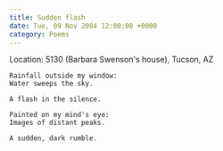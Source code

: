 ```yaml
---
title: Sudden flash
date: Tue, 09 Nov 2004 12:00:00 +0000
category: Poems
---
```


Location: 5130 (Barbara Swenson's house), Tucson, AZ

    Rainfall outside my window:  
    Water sweeps the sky.

    A flash in the silence.

    Painted on my mind's eye:  
    Images of distant peaks.

    A sudden, dark rumble.


